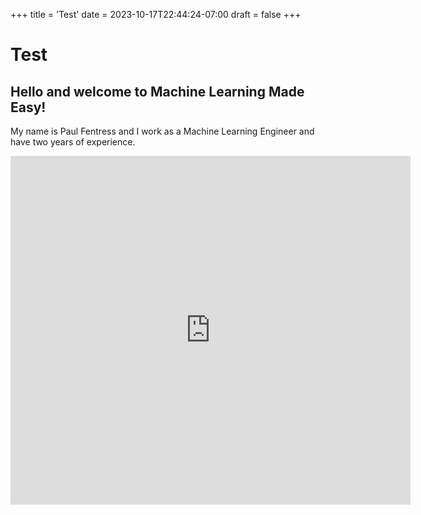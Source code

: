 +++
title = 'Test'
date = 2023-10-17T22:44:24-07:00
draft = false
+++

# Test

## Hello and welcome to Machine Learning Made Easy!

My name is Paul Fentress and I work as a Machine Learning Engineer and have 
two years of experience. 

<iframe src="https://docs.google.com/forms/d/e/1FAIpQLScqvGI4Yr6ixfpW2IwPH5tjn7v6NyhdsHgocc9q1Cdx8HKz8Q/viewform?embedded=true" width="640" height="558" frameborder="0" marginheight="0" marginwidth="0">Loading…</iframe>
